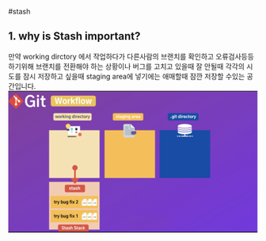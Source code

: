 #stash

## 1. why is Stash important?
만약 working dirctory 에서 작업하다가 다른사람의 브랜치를 확인하고 오류검사등등 하기위해 브랜치를 전환해야 하는 상황이나 버그를 고치고 있을때 잘 안될때 각각의 시도를 잠시 저장하고 싶을때 
staging area에 넣기에는 애매할때 잠깐 저장할 수있는 공간입니다. 
![stash](git/../picture/stash.png)